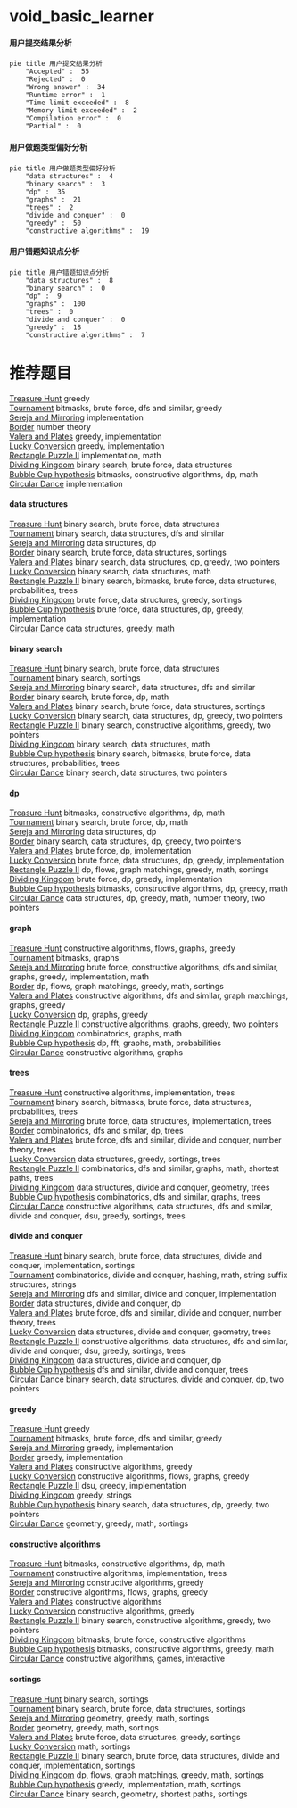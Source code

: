 # void_basic_learner
<!-- tabs:start -->
#### **用户提交结果分析**

```mermaid
pie title 用户提交结果分析
    "Accepted" :  55
    "Rejected" :  0
    "Wrong answer" :  34
    "Runtime error" :  1
    "Time limit exceeded" :  8
    "Memory limit exceeded" :  2
    "Compilation error" :  0
    "Partial" :  0
```
#### **用户做题类型偏好分析**

```mermaid
pie title 用户做题类型偏好分析
    "data structures" :  4
    "binary search" :  3
    "dp" :  35
    "graphs" :  21
    "trees" :  2
    "divide and conquer" :  0
    "greedy" :  50
    "constructive algorithms" :  19
```
#### **用户错题知识点分析**

```mermaid
pie title 用户错题知识点分析
    "data structures" :  8
    "binary search" :  0
    "dp" :  9
    "graphs" :  100
    "trees" :  0
    "divide and conquer" :  0
    "greedy" :  18
    "constructive algorithms" :  7
```
<!-- tabs:end -->
# 推荐题目
[Treasure Hunt](http://codeforces.com/problemset/problem/979/B)		greedy		  
[Tournament](http://codeforces.com/problemset/problem/27/B)		bitmasks,
                        brute force,
                        dfs and similar,
                        greedy		  
[Sereja and Mirroring](http://codeforces.com/problemset/problem/426/B)		implementation		  
[Border](https://codeforces.com/contest/1011/problem/E)		number theory		  
[Valera and Plates](http://codeforces.com/problemset/problem/369/A)		greedy,
                        implementation		  
[Lucky Conversion](http://codeforces.com/problemset/problem/145/A)		greedy,
                        implementation		  
[Rectangle Puzzle II](http://codeforces.com/problemset/problem/303/B)		implementation,
                        math		  
[Dividing Kingdom](http://codeforces.com/problemset/problem/260/E)		binary search,
                        brute force,
                        data structures		  
[Bubble Cup hypothesis](http://codeforces.com/problemset/problem/1423/J)		bitmasks,
                        constructive algorithms,
                        dp,
                        math		  
[Circular Dance](http://codeforces.com/problemset/problem/1095/D)		implementation		  
<!-- tabs:start -->
#### **data structures**
[Treasure Hunt](http://codeforces.com/problemset/problem/260/E)		binary search,
                        brute force,
                        data structures		  
[Tournament](http://codeforces.com/problemset/problem/932/B)		binary search,
                        data structures,
                        dfs and similar		  
[Sereja and Mirroring](http://codeforces.com/problemset/problem/314/C)		data structures,
                        dp		  
[Border](http://codeforces.com/problemset/problem/1198/B)		binary search,
                        brute force,
                        data structures,
                        sortings		  
[Valera and Plates](http://codeforces.com/problemset/problem/1492/C)		binary search,
                        data structures,
                        dp,
                        greedy,
                        two pointers		  
[Lucky Conversion](http://codeforces.com/problemset/problem/1490/G)		binary search,
                        data structures,
                        math		  
[Rectangle Puzzle II](http://codeforces.com/problemset/problem/1479/D)		binary search,
                        bitmasks,
                        brute force,
                        data structures,
                        probabilities,
                        trees		  
[Dividing Kingdom](http://codeforces.com/problemset/problem/1497/A)		brute force,
                        data structures,
                        greedy,
                        sortings		  
[Bubble Cup hypothesis](http://codeforces.com/problemset/problem/1491/C)		brute force,
                        data structures,
                        dp,
                        greedy,
                        implementation		  
[Circular Dance](http://codeforces.com/problemset/problem/1492/B)		data structures,
                        greedy,
                        math		  
#### **binary search**
[Treasure Hunt](http://codeforces.com/problemset/problem/260/E)		binary search,
                        brute force,
                        data structures		  
[Tournament](http://codeforces.com/problemset/problem/812/C)		binary search,
                        sortings		  
[Sereja and Mirroring](http://codeforces.com/problemset/problem/932/B)		binary search,
                        data structures,
                        dfs and similar		  
[Border](http://codeforces.com/problemset/problem/817/C)		binary search,
                        brute force,
                        dp,
                        math		  
[Valera and Plates](http://codeforces.com/problemset/problem/1198/B)		binary search,
                        brute force,
                        data structures,
                        sortings		  
[Lucky Conversion](http://codeforces.com/problemset/problem/1492/C)		binary search,
                        data structures,
                        dp,
                        greedy,
                        two pointers		  
[Rectangle Puzzle II](http://codeforces.com/problemset/problem/1463/D)		binary search,
                        constructive algorithms,
                        greedy,
                        two pointers		  
[Dividing Kingdom](http://codeforces.com/problemset/problem/1490/G)		binary search,
                        data structures,
                        math		  
[Bubble Cup hypothesis](http://codeforces.com/problemset/problem/1479/D)		binary search,
                        bitmasks,
                        brute force,
                        data structures,
                        probabilities,
                        trees		  
[Circular Dance](http://codeforces.com/problemset/problem/1436/E)		binary search,
                        data structures,
                        two pointers		  
#### **dp**
[Treasure Hunt](http://codeforces.com/problemset/problem/1423/J)		bitmasks,
                        constructive algorithms,
                        dp,
                        math		  
[Tournament](http://codeforces.com/problemset/problem/817/C)		binary search,
                        brute force,
                        dp,
                        math		  
[Sereja and Mirroring](http://codeforces.com/problemset/problem/314/C)		data structures,
                        dp		  
[Border](http://codeforces.com/problemset/problem/1492/C)		binary search,
                        data structures,
                        dp,
                        greedy,
                        two pointers		  
[Valera and Plates](https://codeforces.com/contest/1457/problem/C)		brute force,
                        dp,
                        implementation		  
[Lucky Conversion](http://codeforces.com/problemset/problem/1491/C)		brute force,
                        data structures,
                        dp,
                        greedy,
                        implementation		  
[Rectangle Puzzle II](http://codeforces.com/problemset/problem/1437/C)		dp,
                        flows,
                        graph matchings,
                        greedy,
                        math,
                        sortings		  
[Dividing Kingdom](http://codeforces.com/problemset/problem/1499/B)		brute force,
                        dp,
                        greedy,
                        implementation		  
[Bubble Cup hypothesis](http://codeforces.com/problemset/problem/1491/D)		bitmasks,
                        constructive algorithms,
                        dp,
                        greedy,
                        math		  
[Circular Dance](http://codeforces.com/problemset/problem/1497/E1)		data structures,
                        dp,
                        greedy,
                        math,
                        number theory,
                        two pointers		  
#### **graph**
[Treasure Hunt](http://codeforces.com/problemset/problem/269/C)		constructive algorithms,
                        flows,
                        graphs,
                        greedy		  
[Tournament](http://codeforces.com/problemset/problem/718/E)		bitmasks,
                        graphs		  
[Sereja and Mirroring](http://codeforces.com/problemset/problem/1487/C)		brute force,
                        constructive algorithms,
                        dfs and similar,
                        graphs,
                        greedy,
                        implementation,
                        math		  
[Border](http://codeforces.com/problemset/problem/1437/C)		dp,
                        flows,
                        graph matchings,
                        greedy,
                        math,
                        sortings		  
[Valera and Plates](http://codeforces.com/problemset/problem/1470/D)		constructive algorithms,
                        dfs and similar,
                        graph matchings,
                        graphs,
                        greedy		  
[Lucky Conversion](http://codeforces.com/problemset/problem/1476/C)		dp,
                        graphs,
                        greedy		  
[Rectangle Puzzle II](http://codeforces.com/problemset/problem/1304/D)		constructive algorithms,
                        graphs,
                        greedy,
                        two pointers		  
[Dividing Kingdom](http://codeforces.com/problemset/problem/1475/C)		combinatorics,
                        graphs,
                        math		  
[Bubble Cup hypothesis](http://codeforces.com/problemset/problem/553/E)		dp,
                        fft,
                        graphs,
                        math,
                        probabilities		  
[Circular Dance](http://codeforces.com/problemset/problem/1495/C)		constructive algorithms,
                        graphs		  
#### **trees**
[Treasure Hunt](http://codeforces.com/problemset/problem/1085/D)		constructive algorithms,
                        implementation,
                        trees		  
[Tournament](http://codeforces.com/problemset/problem/1479/D)		binary search,
                        bitmasks,
                        brute force,
                        data structures,
                        probabilities,
                        trees		  
[Sereja and Mirroring](http://codeforces.com/problemset/problem/1511/C)		brute force,
                        data structures,
                        implementation,
                        trees		  
[Border](http://codeforces.com/problemset/problem/1499/F)		combinatorics,
                        dfs and similar,
                        dp,
                        trees		  
[Valera and Plates](http://codeforces.com/problemset/problem/1491/E)		brute force,
                        dfs and similar,
                        divide and conquer,
                        number theory,
                        trees		  
[Lucky Conversion](http://codeforces.com/problemset/problem/1466/D)		data structures,
                        greedy,
                        sortings,
                        trees		  
[Rectangle Puzzle II](http://codeforces.com/problemset/problem/1495/D)		combinatorics,
                        dfs and similar,
                        graphs,
                        math,
                        shortest paths,
                        trees		  
[Dividing Kingdom](http://codeforces.com/problemset/problem/1303/G)		data structures,
                        divide and conquer,
                        geometry,
                        trees		  
[Bubble Cup hypothesis](http://codeforces.com/problemset/problem/1454/E)		combinatorics,
                        dfs and similar,
                        graphs,
                        trees		  
[Circular Dance](http://codeforces.com/problemset/problem/1494/D)		constructive algorithms,
                        data structures,
                        dfs and similar,
                        divide and conquer,
                        dsu,
                        greedy,
                        sortings,
                        trees		  
#### **divide and conquer**
[Treasure Hunt](http://codeforces.com/problemset/problem/1461/D)		binary search,
                        brute force,
                        data structures,
                        divide and conquer,
                        implementation,
                        sortings		  
[Tournament](http://codeforces.com/problemset/problem/1466/G)		combinatorics,
                        divide and conquer,
                        hashing,
                        math,
                        string suffix structures,
                        strings		  
[Sereja and Mirroring](http://codeforces.com/problemset/problem/1490/D)		dfs and similar,
                        divide and conquer,
                        implementation		  
[Border](https://codeforces.com/contest/1483/problem/C)		data structures,
                        divide and conquer,
                        dp		  
[Valera and Plates](http://codeforces.com/problemset/problem/1491/E)		brute force,
                        dfs and similar,
                        divide and conquer,
                        number theory,
                        trees		  
[Lucky Conversion](http://codeforces.com/problemset/problem/1303/G)		data structures,
                        divide and conquer,
                        geometry,
                        trees		  
[Rectangle Puzzle II](http://codeforces.com/problemset/problem/1494/D)		constructive algorithms,
                        data structures,
                        dfs and similar,
                        divide and conquer,
                        dsu,
                        greedy,
                        sortings,
                        trees		  
[Dividing Kingdom](http://codeforces.com/problemset/problem/1482/E)		data structures,
                        divide and conquer,
                        dp		  
[Bubble Cup hypothesis](http://codeforces.com/problemset/problem/566/C)		dfs and similar,
                        divide and conquer,
                        trees		  
[Circular Dance](http://codeforces.com/problemset/problem/1428/F)		binary search,
                        data structures,
                        divide and conquer,
                        dp,
                        two pointers		  
#### **greedy**
[Treasure Hunt](http://codeforces.com/problemset/problem/979/B)		greedy		  
[Tournament](http://codeforces.com/problemset/problem/27/B)		bitmasks,
                        brute force,
                        dfs and similar,
                        greedy		  
[Sereja and Mirroring](http://codeforces.com/problemset/problem/369/A)		greedy,
                        implementation		  
[Border](http://codeforces.com/problemset/problem/145/A)		greedy,
                        implementation		  
[Valera and Plates](http://codeforces.com/problemset/problem/1474/E)		constructive algorithms,
                        greedy		  
[Lucky Conversion](http://codeforces.com/problemset/problem/269/C)		constructive algorithms,
                        flows,
                        graphs,
                        greedy		  
[Rectangle Puzzle II](http://codeforces.com/problemset/problem/959/B)		dsu,
                        greedy,
                        implementation		  
[Dividing Kingdom](https://codeforces.com/contest/1489/problem/C)		greedy,
                        strings		  
[Bubble Cup hypothesis](http://codeforces.com/problemset/problem/1492/C)		binary search,
                        data structures,
                        dp,
                        greedy,
                        two pointers		  
[Circular Dance](https://codeforces.com/contest/1496/problem/C)		geometry,
                        greedy,
                        math,
                        sortings		  
#### **constructive algorithms**
[Treasure Hunt](http://codeforces.com/problemset/problem/1423/J)		bitmasks,
                        constructive algorithms,
                        dp,
                        math		  
[Tournament](http://codeforces.com/problemset/problem/1085/D)		constructive algorithms,
                        implementation,
                        trees		  
[Sereja and Mirroring](http://codeforces.com/problemset/problem/1474/E)		constructive algorithms,
                        greedy		  
[Border](http://codeforces.com/problemset/problem/269/C)		constructive algorithms,
                        flows,
                        graphs,
                        greedy		  
[Valera and Plates](http://codeforces.com/problemset/problem/1237/H)		constructive algorithms		  
[Lucky Conversion](http://codeforces.com/problemset/problem/1493/A)		constructive algorithms,
                        greedy		  
[Rectangle Puzzle II](http://codeforces.com/problemset/problem/1463/D)		binary search,
                        constructive algorithms,
                        greedy,
                        two pointers		  
[Dividing Kingdom](https://codeforces.com/contest/1456/problem/B)		bitmasks,
                        brute force,
                        constructive algorithms		  
[Bubble Cup hypothesis](http://codeforces.com/problemset/problem/1492/D)		bitmasks,
                        constructive algorithms,
                        greedy,
                        math		  
[Circular Dance](https://codeforces.com/contest/1504/problem/D)		constructive algorithms,
                        games,
                        interactive		  
#### **sortings**
[Treasure Hunt](http://codeforces.com/problemset/problem/812/C)		binary search,
                        sortings		  
[Tournament](http://codeforces.com/problemset/problem/1198/B)		binary search,
                        brute force,
                        data structures,
                        sortings		  
[Sereja and Mirroring](https://codeforces.com/contest/1496/problem/C)		geometry,
                        greedy,
                        math,
                        sortings		  
[Border](http://codeforces.com/problemset/problem/1495/A)		geometry,
                        greedy,
                        math,
                        sortings		  
[Valera and Plates](http://codeforces.com/problemset/problem/1497/A)		brute force,
                        data structures,
                        greedy,
                        sortings		  
[Lucky Conversion](http://codeforces.com/problemset/problem/1427/A)		math,
                        sortings		  
[Rectangle Puzzle II](http://codeforces.com/problemset/problem/1461/D)		binary search,
                        brute force,
                        data structures,
                        divide and conquer,
                        implementation,
                        sortings		  
[Dividing Kingdom](http://codeforces.com/problemset/problem/1437/C)		dp,
                        flows,
                        graph matchings,
                        greedy,
                        math,
                        sortings		  
[Bubble Cup hypothesis](http://codeforces.com/problemset/problem/1473/A)		greedy,
                        implementation,
                        math,
                        sortings		  
[Circular Dance](http://codeforces.com/problemset/problem/1486/B)		binary search,
                        geometry,
                        shortest paths,
                        sortings		  
<!-- tabs:end -->
